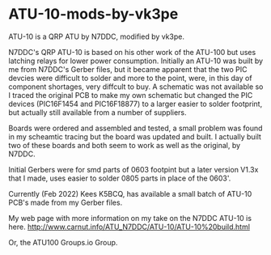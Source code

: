 # ATU-10-mods-by-vk3pe

ATU-10 is a QRP ATU by N7DDC, modified by vk3pe.

N7DDC's QRP ATU-10 is based on his other work of the ATU-100 but uses latching relays for lower power consumption.
Initially an ATU-10 was built by me from N7DDC's Gerber files, but it became apparent that the two PIC devcies were difficult to solder and more to the point, were, in this day of component shortages, very diffcult to buy.
A schematic was not available so I traced the original PCB to make my own schematic but changed the PIC devices (PIC16F1454 and PIC16F18877) to a larger easier to solder footprint, but actually still available from a number of suppliers.

Boards were ordered and assembled and tested, a small problem was found in my scheamtic tracing but the board was updated and built.  I actually built two of these boards and both seem to work as well as the original, by N7DDC.

Initial Gerbers were for smd parts of 0603 footpint but a later version V1.3x that I made, uses easier to solder 0805 parts in place of the 0603'.

Currently (Feb 2022) Kees K5BCQ, has available a small batch of ATU-10 PCB's made from my Gerber files.

My web page with more information on my take on the N7DDC ATU-10 is here. http://www.carnut.info/ATU_N7DDC/ATU-10/ATU-10%20build.html

Or, the ATU100 Groups.io Group.
